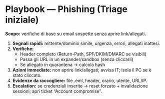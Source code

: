 # Playbook — Phishing (Triage iniziale)

**Scopo:** verifiche di base su email sospette senza aprire link/allegati.

1) **Segnali rapidi:** mittente/dominio simile, urgenza, errori, allegati inattesi.
2) **Verifiche:**
   - Header completo (Return-Path, SPF/DKIM/DMARC se visibili)
   - Passa gli URL in un expander/sandbox (senza cliccarli)
   - Se allegato in quarantena → calcola hash
3) **Azioni immediate:** non aprire link/allegati; avvisa IT; isola il PC se è stato cliccato.
4) **Evidenze da raccogliere:** file .eml, header, orario, utente, URL/IP.
5) **Escalation:** se credenziali inserite → reset forzato + invalidazione sessioni; apri ticket “Account compromise”.
